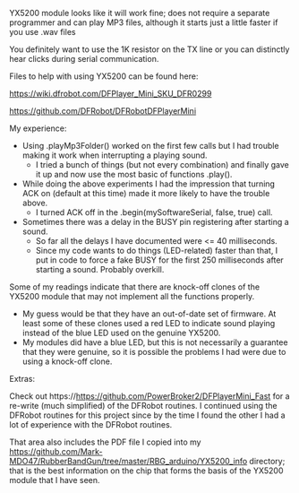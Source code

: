 YX5200 module looks like it will work fine; does not require a separate programmer and can play MP3 files, although it starts just a little faster if you use .wav files

You definitely want to use the 1K resistor on the TX line or you can distinctly hear clicks during serial communication.

Files to help with using YX5200 can be found here:

https://wiki.dfrobot.com/DFPlayer_Mini_SKU_DFR0299

https://github.com/DFRobot/DFRobotDFPlayerMini

My experience:
- Using .playMp3Folder() worked on the first few calls but I had trouble making it work when interrupting a playing sound.
  - I tried a bunch of things (but not every combination) and finally gave it up and now use the most basic of functions .play().
- While doing the above experiments I had the impression that turning ACK on (default at this time) made it more likely to have the trouble above.
  - I turned ACK off in the .begin(mySoftwareSerial, false, true) call.
- Sometimes there was a delay in the BUSY pin registering after starting a sound.
  - So far all the delays I have documented were <= 40 milliseconds.
  - Since my code wants to do things (LED-related) faster than that, I put in code to force a fake BUSY for the first 250 milliseconds after starting a sound. Probably overkill.

Some of my readings indicate that there are knock-off clones of the YX5200 module that may not implement all the functions properly.
- My guess would be that they have an out-of-date set of firmware.
At least some of these clones used a red LED to indicate sound playing instead of the blue LED used on the genuine YX5200.
- My modules did have a blue LED, but this is not necessarily a guarantee that they were genuine, so it is possible the problems I had were due to using a knock-off clone.

Extras:

Check out https://https://github.com/PowerBroker2/DFPlayerMini_Fast for a re-write (much simplified) of the DFRobot routines. I continued using the DFRobot routines for this project since by the time I found the other I had a lot of experience with the DFRobot routines.

That area also includes the PDF file I copied into my https://github.com/Mark-MDO47/RubberBandGun/tree/master/RBG_arduino/YX5200_info directory; that is the best information on the chip that forms the basis of the YX5200 module that I have seen.
